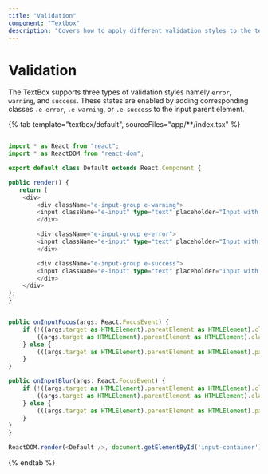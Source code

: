 ```yaml
---
title: "Validation"
component: "Textbox"
description: "Covers how to apply different validation styles to the text box (input) control such as error, warning, and success with a ripple effect."
---
```


# Validation

The TextBox supports three types of validation styles namely `error`, `warning`, and `success`. These states are
enabled by adding corresponding classes `.e-error`, `.e-warning`, or `.e-success` to the input parent element.

{% tab template="textbox/default", sourceFiles="app/**/index.tsx" %}

```typescript

import * as React from "react";
import * as ReactDOM from "react-dom";

export default class Default extends React.Component {

public render() {
   return (
    <div>
        <div className="e-input-group e-warning">
        <input className="e-input" type="text" placeholder="Input with warning" onFocus = {this.onInputFocus} onBlur = {this.onInputBlur} />
        </div>

        <div className="e-input-group e-error">
        <input className="e-input" type="text" placeholder="Input with error" onFocus = {this.onInputFocus} onBlur = {this.onInputBlur} />
        </div>

        <div className="e-input-group e-success">
        <input className="e-input" type="text" placeholder="Input with success" onFocus = {this.onInputFocus} onBlur = {this.onInputBlur}/>
        </div>
    </div>
);
}


public onInputFocus(args: React.FocusEvent) {
    if (!((args.target as HTMLElement).parentElement as HTMLElement).classList.contains('e-input-in-wrap')) {
        ((args.target as HTMLElement).parentElement as HTMLElement).classList.add('e-input-focus');
    } else {
        (((args.target as HTMLElement).parentElement as HTMLElement).parentElement as HTMLElement).classList.add('e-input-focus')
    }
}

public onInputBlur(args: React.FocusEvent) {
    if (!((args.target as HTMLElement).parentElement as HTMLElement).classList.contains('e-input-in-wrap')) {
        ((args.target as HTMLElement).parentElement as HTMLElement).classList.remove('e-input-focus');
    } else {
        (((args.target as HTMLElement).parentElement as HTMLElement).parentElement as HTMLElement).classList.remove('e-input-focus');
    }
}
}

ReactDOM.render(<Default />, document.getElementById('input-container'));

```

{% endtab %}
